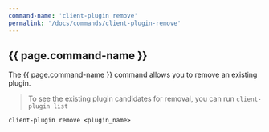 ```yaml
---
command-name: 'client-plugin remove'
permalink: '/docs/commands/client-plugin-remove'
---
```


<h2> {{ page.command-name }} </h2>

The {{ page.command-name }} command allows you to remove an existing plugin.

> To see the existing plugin candidates for removal, you can run `client-plugin list`

`client-plugin remove <plugin_name>`

